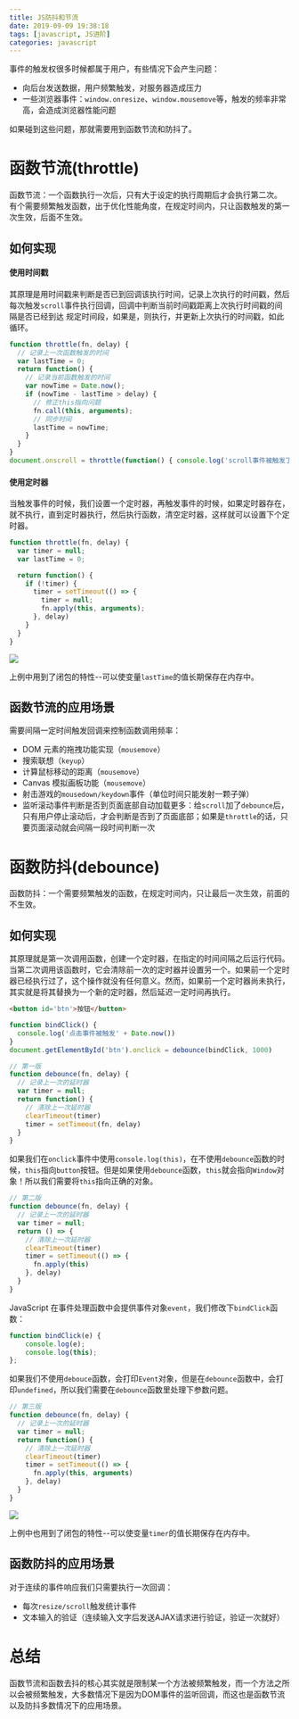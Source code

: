 ```yaml
---
title: JS防抖和节流
date: 2019-09-09 19:38:18
tags: [javascript, JS进阶]
categories: javascript
---
```


事件的触发权很多时候都属于用户，有些情况下会产生问题：
* 向后台发送数据，用户频繁触发，对服务器造成压力
* 一些浏览器事件：`window.onresize`、`window.mousemove`等，触发的频率非常高，会造成浏览器性能问题

如果碰到这些问题，那就需要用到函数节流和防抖了。
# 函数节流(throttle)
函数节流：一个函数执行一次后，只有大于设定的执行周期后才会执行第二次。
有个需要频繁触发函数，出于优化性能角度，在规定时间内，只让函数触发的第一次生效，后面不生效。
## 如何实现
#### 使用时间戳
其原理是用时间戳来判断是否已到回调该执行时间，记录上次执行的时间戳，然后每次触发`scroll`事件执行回调，回调中判断当前时间戳距离上次执行时间戳的间隔是否已经到达 规定时间段，如果是，则执行，并更新上次执行的时间戳，如此循环。
```js
function throttle(fn, delay) {
  // 记录上一次函数触发的时间
  var lastTime = 0;
  return function() {
    // 记录当前函数触发的时间
    var nowTime = Date.now();
    if (nowTime - lastTime > delay) {
      // 修正this指向问题
      fn.call(this, arguments);
      // 同步时间
      lastTime = nowTime;
    }
  }
}
document.onscroll = throttle(function() { console.log('scroll事件被触发了' + Date.now()) }, 200)
```
#### 使用定时器
当触发事件的时候，我们设置一个定时器，再触发事件的时候，如果定时器存在，就不执行，直到定时器执行，然后执行函数，清空定时器，这样就可以设置下个定时器。
```js
function throttle(fn, delay) {
  var timer = null;
  var lastTime = 0;

  return function() {
    if (!timer) {
      timer = setTimeout(() => {
        timer = null;
        fn.apply(this, arguments);
      }, delay)
    }
  }
}
```

![](https://upload-images.jianshu.io/upload_images/3534846-15d3f2fb17430362?imageMogr2/auto-orient/strip)

上例中用到了闭包的特性--可以使变量`lastTime`的值长期保存在内存中。
## 函数节流的应用场景
需要间隔一定时间触发回调来控制函数调用频率：
* DOM 元素的拖拽功能实现（`mousemove`）
* 搜索联想（`keyup`）
* 计算鼠标移动的距离（`mousemove`）
* Canvas 模拟画板功能（`mousemove`）
* 射击游戏的`mousedown/keydown`事件（单位时间只能发射一颗子弹）
* 监听滚动事件判断是否到页面底部自动加载更多：给`scroll`加了`debounce`后，只有用户停止滚动后，才会判断是否到了页面底部；如果是`throttle`的话，只要页面滚动就会间隔一段时间判断一次

# 函数防抖(debounce)
函数防抖：一个需要频繁触发的函数，在规定时间内，只让最后一次生效，前面的不生效。
## 如何实现
其原理就是第一次调用函数，创建一个定时器，在指定的时间间隔之后运行代码。当第二次调用该函数时，它会清除前一次的定时器并设置另一个。如果前一个定时器已经执行过了，这个操作就没有任何意义。然而，如果前一个定时器尚未执行，其实就是将其替换为一个新的定时器，然后延迟一定时间再执行。

```html
<button id='btn'>按钮</button>
```
```js
function bindClick() {
  console.log('点击事件被触发' + Date.now())
}
document.getElementById('btn').onclick = debounce(bindClick, 1000)
```
```js
// 第一版
function debounce(fn, delay) {
  // 记录上一次的延时器
  var timer = null;
  return function() {
    // 清除上一次延时器
    clearTimeout(timer)
    timer = setTimeout(fn, delay)
  }
}
```
如果我们在`onclick`事件中使用`console.log(this)`，在不使用`debounce`函数的时候，`this`指向`button`按钮。但是如果使用`debounce`函数，`this`就会指向`Window`对象！所以我们需要将`this`指向正确的对象。
```js
// 第二版
function debounce(fn, delay) {
  // 记录上一次的延时器
  var timer = null;
  return () => {
    // 清除上一次延时器
    clearTimeout(timer)
    timer = setTimeout(() => {
      fn.apply(this)
    }, delay)
  }
}
```
JavaScript 在事件处理函数中会提供事件对象`event`，我们修改下`bindClick`函数：
```js
function bindClick(e) {
    console.log(e);
    console.log(this);
};
```
如果我们不使用`debouce`函数，会打印`Event`对象，但是在`debounce`函数中，会打印`undefined`，所以我们需要在`debounce`函数里处理下参数问题。
```js
// 第三版
function debounce(fn, delay) {
  // 记录上一次的延时器
  var timer = null;
  return function() {
    // 清除上一次延时器
    clearTimeout(timer)
    timer = setTimeout(() => {
      fn.apply(this, arguments)
    }, delay)
  }
}
```

[![](https://upload-images.jianshu.io/upload_images/3534846-ff82b940cfa30285?imageMogr2/auto-orient/strip)](https://camo.githubusercontent.com/40b8a595e6b9d4c3bd9e7e13546671792b994c23/68747470733a2f2f757365722d676f6c642d63646e2e786974752e696f2f323031382f31312f32312f313637333661353432636131373039393f773d36363726683d31363026663d67696626733d3738323031) 

上例中也用到了闭包的特性--可以使变量`timer`的值长期保存在内存中。
## 函数防抖的应用场景
对于连续的事件响应我们只需要执行一次回调：
* 每次`resize/scroll`触发统计事件
* 文本输入的验证（连续输入文字后发送AJAX请求进行验证，验证一次就好）

# 总结
函数节流和函数去抖的核心其实就是限制某一个方法被频繁触发，而一个方法之所以会被频繁触发，大多数情况下是因为DOM事件的监听回调，而这也是函数节流以及防抖多数情况下的应用场景。

